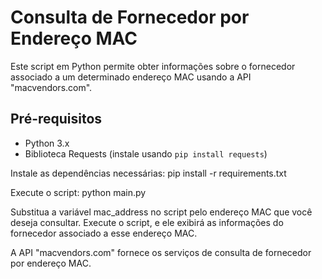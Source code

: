 # Consulta de Fornecedor por Endereço MAC

Este script em Python permite obter informações sobre o fornecedor associado a um determinado endereço MAC usando a API "macvendors.com".

## Pré-requisitos

- Python 3.x
- Biblioteca Requests (instale usando `pip install requests`)

Instale as dependências necessárias:
pip install -r requirements.txt

Execute o script: python main.py

Substitua a variável mac_address no script pelo endereço MAC que você deseja consultar. Execute o script, e ele exibirá as informações do fornecedor associado a esse endereço MAC.

A API "macvendors.com" fornece os serviços de consulta de fornecedor por endereço MAC.
